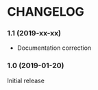 # CHANGELOG

### 1.1 (2019-xx-xx)

* Documentation correction

### 1.0 (2019-01-20)

Initial release